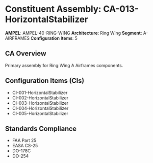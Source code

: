 # Constituent Assembly: CA-013-HorizontalStabilizer

**AMPEL**: AMPEL-40-RING-WING
**Architecture**: Ring Wing
**Segment**: A-AIRFRAMES
**Configuration Items**: 5

## CA Overview
Primary assembly for Ring Wing A Airframes components.

## Configuration Items (CIs)
- CI-001-HorizontalStabilizer
- CI-002-HorizontalStabilizer
- CI-003-HorizontalStabilizer
- CI-004-HorizontalStabilizer
- CI-005-HorizontalStabilizer

## Standards Compliance
- FAA Part 25
- EASA CS-25
- DO-178C
- DO-254
